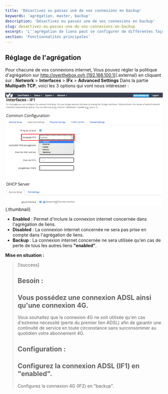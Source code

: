 ```yaml
---
title: 'Désactivez ou passez une de vos connexions en backup'
keywords: 'agrégation, master, backup'
description: 'Désactivez ou passez une de vos connexions en backup'
slug: desactivez-ou-passez-une-de-vos-connexions-en-backup
excerpt: 'L''agrégation de liens peut se configurer de différentes façons afin de répondre à vos besoins. Découvrez, dans ce guide, comment procéder à cette configuration.'
section: 'Fonctionnalités principales'
---
```


## Réglage de l'agrégation
Pour chacune de vos connexions internet, Vous pouvez régler la politique d'agrégation sur [http://overthebox.ovh (192.168.100.1)](http://overthebox.ovh){.external} en cliquant sur :  **Network**  >  **Interfaces**  >  **IFx**  >  **Advanced Settings** Dans la partie **Multipath TCP**, voici les 3 options qui vont nous intéresser :


![overthebox](images/Agreg.png){.thumbnail}

- **Enabled** : Permet d'inclure la connexion internet concernée dans l'agrégation de liens.
- **Disabled** : La connexion internet concernée ne sera pas prise en compte dans l'agrégation de liens.
- **Backup** : La connexion internet concernée ne sera utilisée qu'en cas de perte de tous les autres liens **"enabled"**.

**Mise en situation :**



> [!success]
>
> Besoin :
> - 
> Vous possédez une connexion ADSL ainsi qu'une connexion 4G.
> - 
> Vous souhaitez que la connexion 4G ne soit utilisée qu'en cas d'extreme nécessité (perte du premier lien ADSL) afin de garantir une continuité de service en toute circonstance sans surconsommer au quotidien votre abonnement 4G.
> 
> Configuration :
> - 
> Configurez la connexion ADSL (IF1) en "enabled".
> - 
> Configurez la connexion 4G (IF2) en "backup".
> 
> 
